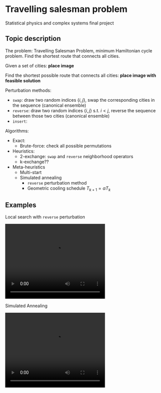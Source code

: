 # Travelling salesman problem

Statistical physics and complex systems final project

## Topic description

The problem: Travelling Salesman Problem, minimum Hamiltonian cycle problem. Find the shortest route that connects all cities.

Given a set of cities:
**place image**

Find the shortest possible route that connects all cities:
**place image with feasible solution**

Perturbation methods:
- `swap`: draw two random indices $\{i,j\}$, swap the corresponding cities in the sequence (canonical ensemble)
- `reverse`: draw two random indices $\{i,j\}$ s.t. $i < j$, reverse the sequence between those two cities (canonical ensemble)
- `insert`: 


Algorithms:
- Exact:
    - Brute-force: check all possible permutations
- Heuristics:
    - 2-exchange: `swap` and `reverse` neighborhood operators
    - k-exchange??
- Meta-heuristics
    - Multi-start
    - Simulated annealing
        - `reverse` perturbation method
        - Geometric cooling schedule $T_{k+1}=\alpha T_k$

## Examples

Local search with `reverse` perturbation

<video src="./py/anims/local_search-rev.mp4" width="320" height="240" controls></video>

Simulated Annealing

<video src="./py/anims/sim-annealing.mp4" width="320" height="240" controls></video>
